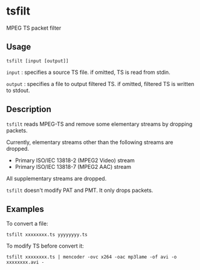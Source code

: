 tsfilt
======

MPEG TS packet filter

Usage
-----

    tsfilt [input [output]]

  `input` : specifies a source TS file. if omitted, TS is read from stdin.

  `output` : specifies a file to output filtered TS. if omitted, filtered TS is written to stdout.


Description
-----------

`tsfilt` reads MPEG-TS and remove some elementary streams by dropping packets.

Currently, elementary streams other than the following streams are dropped.

 * Primary ISO/IEC 13818-2 (MPEG2 Video) stream
 * Primary ISO/IEC 13818-7 (MPEG2 AAC) stream

All supplementary streams are dropped.

`tsfilt` doesn't modify PAT and PMT. It only drops packets.


Examples
--------

To convert a file:

    tsfilt xxxxxxxx.ts yyyyyyyy.ts

To modify TS before convert it:

    tsfilt xxxxxxxx.ts | mencoder -ovc x264 -oac mp3lame -of avi -o xxxxxxxx.avi - 


